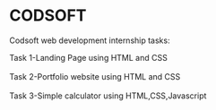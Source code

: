 # CODSOFT
Codsoft web development internship tasks:

Task 1-Landing Page using HTML and CSS <br><br>
Task 2-Portfolio website using HTML and CSS <br><br>
Task 3-Simple calculator using HTML,CSS,Javascript
